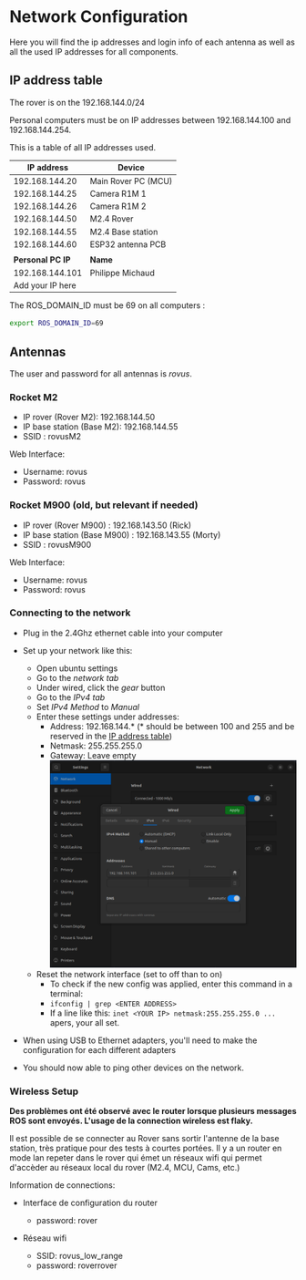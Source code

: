 # Network Configuration

Here you will find the ip addresses and login info of each antenna as well as all the used IP addresses for all components.

## IP address table

The rover is on the 192.168.144.0/24

Personal computers must be on IP addresses between 192.168.144.100 and  192.168.144.254.

This is a table of all IP addresses used.

| IP address         | Device              |
|--------------------|---------------------|
| 192.168.144.20     | Main Rover PC (MCU) |
| 192.168.144.25     | Camera R1M 1        |
| 192.168.144.26     | Camera R1M 2        |
| 192.168.144.50     | M2.4 Rover          |
| 192.168.144.55     | M2.4 Base station   |
| 192.168.144.60     | ESP32 antenna PCB   |
|                    |                     |
| **Personal PC IP** | **Name**            |
| 192.168.144.101    | Philippe Michaud    |
| Add your IP here   |                     |

The ROS_DOMAIN_ID must be 69 on all computers :

```bash
export ROS_DOMAIN_ID=69
```

## Antennas

The user and password for all antennas is *rovus*.

### Rocket M2

* IP rover (Rover M2): 192.168.144.50
* IP base station (Base M2): 192.168.144.55
* SSID : rovusM2

Web Interface:
* Username: rovus
* Password: rovus

### Rocket M900 (old, but relevant if needed)

* IP rover (Rover M900) : 192.168.143.50 (Rick)
* IP base station (Base M900) : 192.168.143.55 (Morty)
* SSID : rovusM900
  
Web Interface:
* Username: rovus
* Password: rovus

### Connecting to the network
* Plug in the 2.4Ghz ethernet cable into your computer
* Set up your network like this:
  * Open ubuntu settings
  * Go to the *network tab*
  * Under wired, click the *gear* button
  * Go to the *IPv4 tab*
  * Set *IPv4 Method* to *Manual*
  * Enter these settings under addresses:
    * Address: 192.168.144.* (* should be between 100 and 255 and be reserved in the [IP address table](#IP-address-table))
    * Netmask: 255.255.255.0
    * Gateway: Leave empty
![network_config.png](../../img/network_config.png)
  * Reset the network interface (set to off than to on)
    * To check if the new config was applied, enter this command in a terminal:
    * ```ifconfig | grep <ENTER ADDRESS> ```
    * If a line like this: ```inet <YOUR IP> netmask:255.255.255.0 ...``` apers, your all set.

* When using USB to Ethernet adapters, you'll need to make the configuration for each different adapters
* You should now able to ping other devices on the network.

### Wireless Setup
**Des problèmes ont été observé avec le router lorsque plusieurs messages ROS sont envoyés. L'usage de la connection wireless est flaky.**

Il est possible de se connecter au Rover sans sortir l'antenne de la base station, très pratique pour des tests à courtes portées. Il y a un router en mode lan repeter dans le rover qui émet un réseaux wifi qui permet d'accèder au réseaux local du rover (M2.4, MCU, Cams, etc.)

Information de connections:

* Interface de configuration du router
  * password: rover

* Réseau wifi
  * SSID: rovus_low_range
  * password: roverrover
